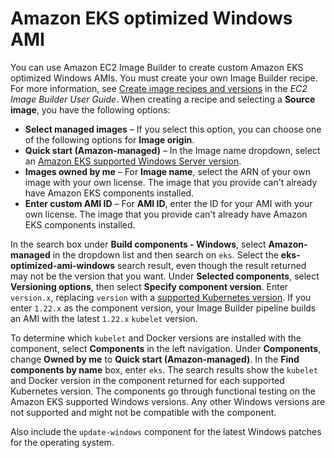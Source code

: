 # Amazon EKS optimized Windows AMI<a name="eks-custom-ami-windows"></a>

You can use Amazon EC2 Image Builder to create custom Amazon EKS optimized Windows AMIs\. You must create your own Image Builder recipe\. For more information, see [Create image recipes and versions](https://docs.aws.amazon.com/imagebuilder/latest/userguide/create-image-recipes.html) in the *EC2 Image Builder User Guide*\. When creating a recipe and selecting a **Source image**, you have the following options:
+  **Select managed images** – If you select this option, you can choose one of the following options for **Image origin**\.
  + **Quick start \(Amazon\-managed\)** – In the Image name dropdown, select an [Amazon EKS supported Windows Server version](eks-optimized-windows-ami.md)\.
  + **Images owned by me** – For **Image name**, select the ARN of your own image with your own license\. The image that you provide can't already have Amazon EKS components installed\.
+ **Enter custom AMI ID** – For **AMI ID**, enter the ID for your AMI with your own license\. The image that you provide can't already have Amazon EKS components installed\.

In the search box under **Build components \- Windows**, select **Amazon\-managed** in the dropdown list and then search on `eks`\. Select the **eks\-optimized\-ami\-windows** search result, even though the result returned may not be the version that you want\. Under **Selected components**, select **Versioning options**, then select **Specify component version**\. Enter `version.x`, replacing `version` with a [supported Kubernetes version](kubernetes-versions.md)\. If you enter `1.22.x` as the component version, your Image Builder pipeline builds an AMI with the latest `1.22.x` `kubelet` version\. 

To determine which `kubelet` and Docker versions are installed with the component, select **Components** in the left navigation\. Under **Components**, change **Owned by me** to **Quick start \(Amazon\-managed\)**\. In the **Find components by name** box, enter `eks`\. The search results show the `kubelet` and Docker version in the component returned for each supported Kubernetes version\. The components go through functional testing on the Amazon EKS supported Windows versions\. Any other Windows versions are not supported and might not be compatible with the component\. 

Also include the `update-windows` component for the latest Windows patches for the operating system\.